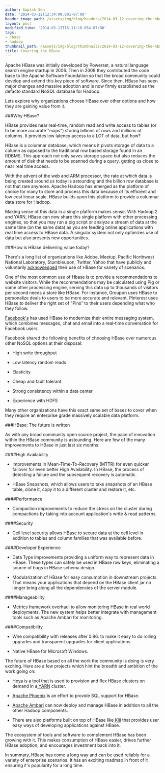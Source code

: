 ```yaml
---
author: Saptak Sen
date: '2014-03-12T12:34:00.001-07:00'
header_image_path: /assets/img/blog/headers/2014-03-12-covering-the-hbase.jpg
layout: post
modified_time: '2014-03-12T15:11:18.054-07:00'
tags:
- hbase
- hadoop
thumbnail_path: /assets/img/blog/thumbnails/2014-03-12-covering-the-hbase.jpg
title: Covering the HBase
---
```


Apache HBase was initially developed by Powerset, a natural language search engine startup in 2006. Then in 2008 they contributed the code base to the Apache Software Foundation so that the broad community could develop and extend this key piece of software. Since then, HBase has seen major changes and massive adoption and is now firmly established as the defacto standard NoSQL database for Hadoop.

Lets explore why organizations choose HBase over other options and how they are gaining value from it.

###Why HBase?

HBase provides near real-time, random read and write access to tables (or to be more accurate "maps") storing billions of rows and millions of columns. It provides low latency access to a LOT of data, but how?

HBase is a columnar database, which means it pivots storage of data to a column as opposed to the traditional row based storage found in an RDBMS.  This approach not only saves storage space but also reduces the amount of disk that needs to be scanned during a query, getting us close to near real time access.  

With the advent of the web and ARM processor, the rate at which data is being created around us today is astounding and the billion row database is not that rare anymore.  Apache Hadoop has emerged as the platform of choice for many to store and process this data because of its efficient and low cost linear scale.  HBase builds upon this platform to provide a columnar data store for Hadoop.  

Making sense of this data in a single platform makes sense. With Hadoop 2 and YARN, HBase can now share this single platform with other processing  engines, so that you may run a pig script or analyze a stream of data at the same time (on the same data) as you are feeding online applications with real time access to HBase data.  A singular system not only optimizes use of data but also presents new opportunities.  

###How is HBase delivering value today?

There's a long list of organizations like Adobe, Meetup, Pacific Northwest National Laboratory, Stumbleupon, Twitter, Yahoo that have publicly and voluntarily [acknowledged](http://wiki.apache.org/hadoop/Hbase/PoweredBy) their use of HBase for variety of scenarios.

One of the most common use of Hbase is to provide a recommendations to website visitors. While the recommendations may be calculated using Pig or some other processing engine, serving this data up to thousands of visitors per second needs a store like HBase.  For instance, Groupon uses HBase to personalize deals to users to be more accurate and relevant. Pinterest uses HBase to deliver the right set of "Pins" to their users depending what who they follow.

[Facebook's](http://sites.computer.org/debull/A12june/facebook.pdf) has used HBase to modernize their entire messaging system, which combines messages, chat and email into a real-time conversation for Facebook users.

Facebook shared the following benefits of choosing HBase over numerous other NoSQL options at their disposal:

  * High write throughput

  * Low latency random reads

  * Elasticity

  * Cheap and fault tolerant

  * Strong consistency within a data center

  * Experience with HDFS

Many other organizations have this exact same set of bases to cover when they require an enterprise grade massively scalable data platform.

###HBase: The future is written

As with any broad community open source project, the pace of innovation within the HBase community is astounding.  Here are few of the many improvements to HBase in just last six months:

####High Availability

  * Improvements in Mean-Time-To-Recovery (MTTR) for even quicker failover for even better High Availability. In HBase, the process of detecting a failure and the subsequent recovery is automatic.

  * HBase Snapshots, which allows users to take snapshots of an HBase table, clone it, copy it to a different cluster and restore it, etc.

####Performance

  * Compaction improvements to reduce the stress on the cluster during compactions by taking into account application's write & read patterns.

####Security

  * Cell level security allows HBase to secure data at the cell level in addition to tables and column families that was available before.

####Developer Experience

  * Data Type improvements providing a uniform way to represent data in HBase. These types can safely be used in HBase row keys, eliminating a source of bugs in HBase schema design.

  * Modularization of HBase for easy consumption in downstream projects. That means your applications that depend on the HBase client jar no longer bring along all the dependencies of the server module.

####Manageability

  * Metrics framework overhaul to allow monitoring HBase in real world deployments. The new system helps better integrate with management tools such as Apache Ambari for monitoring.

####Compatibility

  * Wire compatibility with releases after 0.96. to make it easy to do rolling upgrades and transparent upgrades for client applications.

  * Native HBase for Microsoft Windows.

The future of HBase based on all the work the community is doing is very exciting. Here are a few projects which hint the breadth and ambition of the work going on:

  * [Hoya](https://github.com/hortonworks/hoya) is a tool that is used to provision and flex HBase clusters on demand in a[ YARN](http://hortonworks.com/hadoop/yarn) cluster.

  * [Apache Phoenix](http://phoenix.incubator.apache.org/) is an effort to provide SQL support for HBase.

  * [Apache Ambari](http://hortonworks.com/hadoop/ambari) can now deploy and manage HBase in addition to all the other Hadoop components.

  * There are also platforms built on top of HBase like[ Kiji](http://www.kiji.org/) that provides user easy ways of developing applications against HBase.

The ecosystem of tools and software to complement HBase has been growing with it. This makes consumption of HBase easier, drives further HBase adoption, and encourages investment back into it.

In summary, HBase has come a long way and can be used reliably for a variety of enterprise scenarios. It has an exciting roadmap in front of it ensuring it's popularity for a long time.
